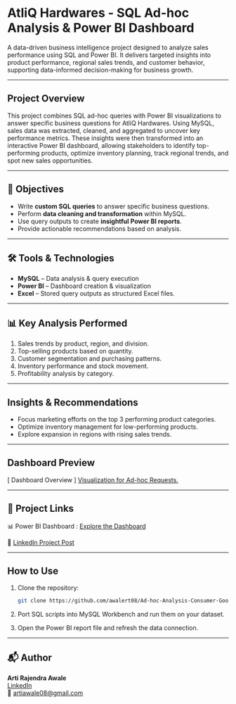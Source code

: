 
# AtliQ Hardwares - SQL Ad-hoc Analysis & Power BI Dashboard


A data-driven business intelligence project designed to analyze sales performance using SQL and Power BI. It delivers targeted insights into product performance, regional sales trends, and customer behavior, supporting data-informed decision-making for business growth.


----


## Project Overview


This project combines SQL ad-hoc queries with Power BI visualizations to answer specific business questions for AtliQ Hardwares. Using MySQL, sales data was extracted, cleaned, and aggregated to uncover key performance metrics. These insights were then transformed into an interactive Power BI dashboard, allowing stakeholders to identify top-performing products, optimize inventory planning, track regional trends, and spot new sales opportunities.


---


## 🎯 Objectives


- Write **custom SQL queries** to answer specific business questions.
- Perform **data cleaning and transformation** within MySQL.
- Use query outputs to create **insightful Power BI reports**.
- Provide actionable recommendations based on analysis.


---


## 🛠 Tools & Technologies


- **MySQL** – Data analysis & query execution
- **Power BI** – Dashboard creation & visualization
- **Excel** – Stored query outputs as structured Excel files.


---


## 📊 Key Analysis Performed


1. Sales trends by product, region, and division.
2. Top-selling products based on quantity.
3. Customer segmentation and purchasing patterns.
4. Inventory performance and stock movement.
5. Profitability analysis by category.


---


## Insights & Recommendations


- Focus marketing efforts on the top 3 performing product categories.  
- Optimize inventory management for low-performing products.  
- Explore expansion in regions with rising sales trends.


---


## Dashboard Preview


[ Dashboard Overview ]
[Visualization for Ad-hoc Requests.](https://github.com/awalert08/Ad-hoc-Analysis-Consumer-Goods-Management/blob/main/atliq-hw-adhoc-analysis-powerbi/Dashboard%20Screenshot.png)


---


## 🔗 Project Links


📊 Power BI Dashboard : [Explore the Dashboard](https://github.com/awalert08/Ad-hoc-Analysis-Consumer-Goods-Management/blob/main/atliq-hw-adhoc-analysis-powerbi/AtliQ%20Hardwares%20-%20SQL%20Ad-hoc%20Analysis.pbix)  

💼 [LinkedIn Project Post](https://www.linkedin.com/posts/arti-awale_sql-powerbi-dataanalytics-activity-7363842308972118016-D5Au?utm_source=share&utm_medium=member_desktop&rcm=ACoAAC2cuBwBJtFBcGef4reG7gx9fr-bRZjlHH0)  


---


## How to Use


1. Clone the repository:
   
   ```bash
   git clone https://github.com/awalert08/Ad-hoc-Analysis-Consumer-Goods-Management.git
   
2. Port SQL scripts into MySQL Workbench and run them on your dataset.
3. Open the Power BI report file and refresh the data connection.


---


## 📬 Author


**Arti Rajendra Awale**  
[LinkedIn](https://www.linkedin.com/in/arti-awale)  
📧 artiawale08@gmail.com

